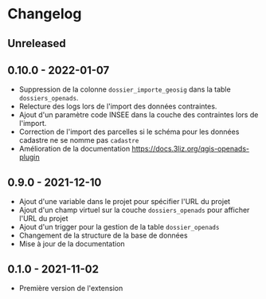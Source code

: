 # Changelog

## Unreleased

## 0.10.0 - 2022-01-07

* Suppression de la colonne `dossier_importe_geosig` dans la table `dossiers_openads`.
* Relecture des logs lors de l'import des données contraintes.
* Ajout d'un paramètre code INSEE dans la couche des contraintes lors de l'import.
* Correction de l'import des parcelles si le schéma pour les données cadastre ne se nomme pas `cadastre`
* Amélioration de la documentation https://docs.3liz.org/qgis-openads-plugin

## 0.9.0 - 2021-12-10

* Ajout d'une variable dans le projet pour spécifier l'URL du projet
* Ajout d'un champ virtuel sur la couche `dossiers_openads` pour afficher l'URL du projet
* Ajout d'un trigger pour la gestion de la table `dossier_openads`
* Changement de la structure de la base de données
* Mise à jour de la documentation

## 0.1.0 - 2021-11-02

* Première version de l'extension
